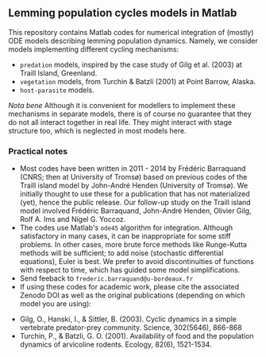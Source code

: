 ## Lemming population cycles models in Matlab

This repository contains Matlab codes for numerical integration of (mostly) ODE models describing lemming population dynamics. Namely, we consider models implementing different cycling mechanisms: 

- ``predation`` models, inspired by the case study of Gilg et al. (2003) at Traill Island, Greenland. 
- ``vegetation`` models, from Turchin & Batzli (2001) at Point Barrow, Alaska. 
- ``host-parasite`` models. 

*Nota bene* Although it is convenient for modellers to implement these mechanisms in separate models, there is of course no guarantee that they do not all interact together in real life. They might interact with stage structure too, which is neglected in most models here. 

### Practical notes 

- Most codes have been written in 2011 - 2014 by Frédéric Barraquand (CNRS; then at University of Tromsø) based on previous codes of the Traill island model by John-André Henden (University of Tromsø). We initially thought to use these for a publication that has not materialized (yet), hence the public release. Our follow-up study on the Traill island model involved Frédéric Barraquand, John-André Henden, Olivier Gilg, Rolf A. Ims and Nigel G. Yoccoz. 
- The codes use Matlab's ``ode45`` algorithm for integration. Although satisfactory in many cases, it can be inappropriate for some stiff problems. In other cases, more brute force methods like Runge-Kutta methods will be sufficient; to add noise (stochastic differential equations), Euler is best. We prefer to avoid discontinuities of functions with respect to time, which has guided some model simplifications.
- Send feeback to ``frederic.barraquand@u-bordeaux.fr`` 
- If using these codes for academic work, please cite the associated Zenodo DOI as well as the original publications (depending on which model you are using):
* Gilg, O., Hanski, I., & Sittler, B. (2003). Cyclic dynamics in a simple vertebrate predator-prey community. Science, 302(5646), 866-868
* Turchin, P., & Batzli, G. O. (2001). Availability of food and the population dynamics of arvicoline rodents. Ecology, 82(6), 1521-1534.




